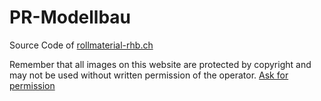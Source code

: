 # PR-Modellbau
Source Code of [rollmaterial-rhb.ch](rollmaterial-rhb.ch)

Remember that all images on this website are protected by copyright and may not be used without written permission of the operator. [Ask for permission](https://rollmaterial-rhb.ch/info/anfragen.html)